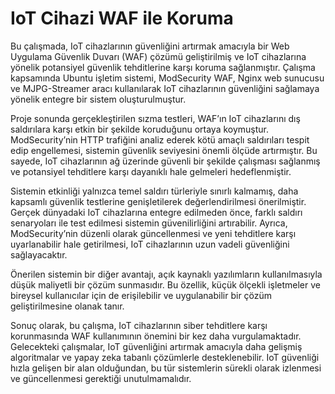 # IoT Cihazi WAF ile Koruma

Bu çalışmada, IoT cihazlarının güvenliğini artırmak amacıyla bir Web Uygulama Güvenlik Duvarı (WAF) çözümü geliştirilmiş ve IoT cihazlarına yönelik potansiyel güvenlik tehditlerine karşı koruma sağlanmıştır. Çalışma kapsamında Ubuntu işletim sistemi, ModSecurity WAF, Nginx web sunucusu ve MJPG-Streamer aracı kullanılarak IoT cihazlarının güvenliğini sağlamaya yönelik entegre bir sistem oluşturulmuştur.

Proje sonunda gerçekleştirilen sızma testleri, WAF’ın IoT cihazlarını dış saldırılara karşı etkin bir şekilde koruduğunu ortaya koymuştur. ModSecurity’nin HTTP trafiğini analiz ederek kötü amaçlı saldırıları tespit edip engellemesi, sistemin güvenlik seviyesini önemli ölçüde artırmıştır. Bu sayede, IoT cihazlarının ağ üzerinde güvenli bir şekilde çalışması sağlanmış ve potansiyel tehditlere karşı dayanıklı hale gelmeleri hedeflenmiştir.

Sistemin etkinliği yalnızca temel saldırı türleriyle sınırlı kalmamış, daha kapsamlı güvenlik testlerine genişletilerek değerlendirilmesi önerilmiştir. Gerçek dünyadaki IoT cihazlarına entegre edilmeden önce, farklı saldırı senaryoları ile test edilmesi sistemin güvenilirliğini artırabilir. Ayrıca, ModSecurity’nin düzenli olarak güncellenmesi ve yeni tehditlere karşı uyarlanabilir hale getirilmesi, IoT cihazlarının uzun vadeli güvenliğini sağlayacaktır.

Önerilen sistemin bir diğer avantajı, açık kaynaklı yazılımların kullanılmasıyla düşük maliyetli bir çözüm sunmasıdır. Bu özellik, küçük ölçekli işletmeler ve bireysel kullanıcılar için de erişilebilir ve uygulanabilir bir çözüm geliştirilmesine olanak tanır.

Sonuç olarak, bu çalışma, IoT cihazlarının siber tehditlere karşı korunmasında WAF kullanımının önemini bir kez daha vurgulamaktadır. Gelecekteki çalışmalar, IoT güvenliğini artırmak amacıyla daha gelişmiş algoritmalar ve yapay zeka tabanlı çözümlerle desteklenebilir. IoT güvenliği hızla gelişen bir alan olduğundan, bu tür sistemlerin sürekli olarak izlenmesi ve güncellenmesi gerektiği unutulmamalıdır.

